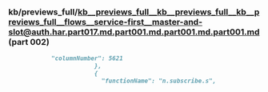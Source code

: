 ### kb/previews_full/kb__previews_full__kb__previews_full__kb__previews_full__flows__service-first__master-and-slot@auth.har.part017.md.part001.md.part001.md.part001.md (part 002)

```md
            "columnNumber": 5621
                        },
                        {
                          "functionName": "n.subscribe.s",
            
```

```
